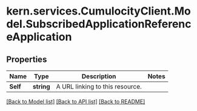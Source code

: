 
# kern.services.CumulocityClient.Model.SubscribedApplicationReferenceApplication

## Properties

Name | Type | Description | Notes
------------ | ------------- | ------------- | -------------
**Self** | **string** | A URL linking to this resource. | 

[[Back to Model list]](../README.md#documentation-for-models)
[[Back to API list]](../README.md#documentation-for-api-endpoints)
[[Back to README]](../README.md)

